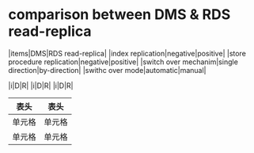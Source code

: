 # comparison between DMS & RDS read-replica

|items|DMS|RDS read-replica|
|index replication|negative|positive|
|store procedure replication|negative|positive|
|switch over mechanim|single direction|by-direction|
|swithc over mode|automatic|manual|

|i|D|R|
|i|D|R|
|i|D|R|


|  表头   | 表头  |
|  ----  | ----  |
| 单元格  | 单元格 |
| 单元格  | 单元格 |
